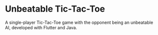 # Unbeatable Tic-Tac-Toe

A single-player Tic-Tac-Toe game with the opponent being an unbeatable AI, developed with Flutter and Java.